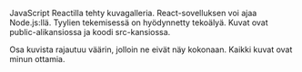 JavaScript Reactilla tehty kuvagalleria. React-sovelluksen voi ajaa Node.js:llä. Tyylien tekemisessä on hyödynnetty tekoälyä. Kuvat ovat public-alikansiossa ja koodi src-kansiossa.

Osa kuvista rajautuu väärin, jolloin ne eivät näy kokonaan. Kaikki kuvat ovat minun ottamia.
